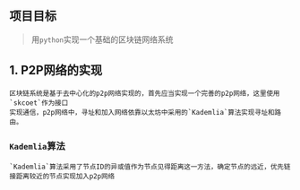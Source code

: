 ## 项目目标
> 用`python`实现一个基础的区块链网络系统

## 1. P2P网络的实现
    区块链系统是基于去中心化的p2p网络实现的，首先应当实现一个完善的p2p网络，这里使用`skcoet`作为接口
    实现通信，p2p网络中，寻址和加入网络依靠以太坊中采用的`Kademlia`算法实现寻址和路由。
###  `Kademlia`算法
    `Kademlia`算法采用了节点ID的异或值作为节点见得距离这一方法，确定节点的远近，优先链接距离较近的节点实现加入p2p网络
